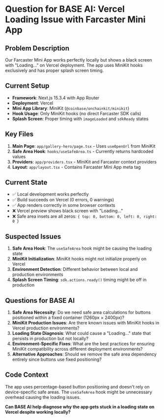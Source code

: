 # Question for BASE AI: Vercel Loading Issue with Farcaster Mini App

## Problem Description
Our Farcaster Mini App works perfectly locally but shows a black screen with "Loading..." on Vercel deployment. The app uses MiniKit hooks exclusively and has proper splash screen timing.

## Current Setup
- **Framework**: Next.js 15.3.4 with App Router
- **Deployment**: Vercel
- **Mini App Library**: MiniKit (`@coinbase/onchainkit/minikit`)
- **Hook Usage**: Only MiniKit hooks (no direct Farcaster SDK calls)
- **Splash Screen**: Proper timing with `imageLoaded` and `sdkReady` states

## Key Files
1. **Main Page**: `app/gallery-hero/page.tsx` - Uses `useOpenUrl` from MiniKit
2. **Safe Area Hook**: `hooks/useSafeArea.ts` - Currently returns hardcoded values
3. **Providers**: `app/providers.tsx` - MiniKit and Farcaster context providers
4. **Layout**: `app/layout.tsx` - Contains Farcaster Mini App meta tag

## Current State
- ✅ Local development works perfectly
- ✅ Build succeeds on Vercel (0 errors, 0 warnings)
- ✅ App renders correctly in some browser contexts
- ❌ Vercel preview shows black screen with "Loading..."
- ❌ Safe area insets are all zeros: `{ top: 0, bottom: 0, left: 0, right: 0 }`

## Suspected Issues
1. **Safe Area Hook**: The `useSafeArea` hook might be causing the loading state
2. **MiniKit Initialization**: MiniKit hooks might not initialize properly on Vercel
3. **Environment Detection**: Different behavior between local and production environments
4. **Splash Screen Timing**: `sdk.actions.ready()` timing might be off in production

## Questions for BASE AI
1. **Safe Area Necessity**: Do we need safe area calculations for buttons positioned within a fixed container (1260px × 2400px)?
2. **MiniKit Production Issues**: Are there known issues with MiniKit hooks in Vercel production environments?
3. **Loading State Diagnosis**: What could cause a "Loading..." state that persists in production but not locally?
4. **Environment-Specific Fixes**: What are the best practices for ensuring MiniKit compatibility across different deployment environments?
5. **Alternative Approaches**: Should we remove the safe area dependency entirely since buttons use fixed positioning?

## Code Context
The app uses percentage-based button positioning and doesn't rely on device-specific safe areas. The `useSafeArea` hook might be unnecessary overhead causing the loading issues.

**Can BASE AI help diagnose why the app gets stuck in a loading state on Vercel despite working locally?** 